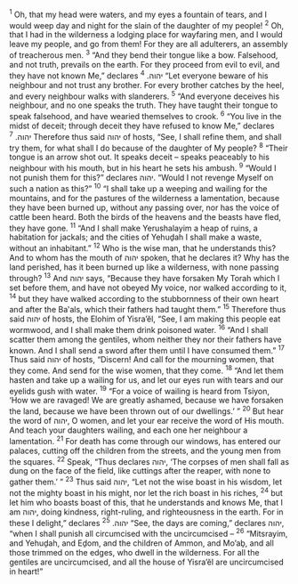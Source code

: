 <sup>1</sup> Oh, that my head were waters, and my eyes a fountain of tears, and I would weep day and night for the slain of the daughter of my people!
<sup>2</sup> Oh, that I had in the wilderness a lodging place for wayfaring men, and I would leave my people, and go from them! For they are all adulterers, an assembly of treacherous men.
<sup>3</sup> “And they bend their tongue like a bow. Falsehood, and not truth, prevails on the earth. For they proceed from evil to evil, and they have not known Me,” declares יהוה.
<sup>4</sup> “Let everyone beware of his neighbour and not trust any brother. For every brother catches by the heel, and every neighbour walks with slanderers.
<sup>5</sup> “And everyone deceives his neighbour, and no one speaks the truth. They have taught their tongue to speak falsehood, and have wearied themselves to crook.
<sup>6</sup> “You live in the midst of deceit; through deceit they have refused to know Me,” declares יהוה.
<sup>7</sup> Therefore thus said יהוה of hosts, “See, I shall refine them, and shall try them, for what shall I do because of the daughter of My people?
<sup>8</sup> “Their tongue is an arrow shot out. It speaks deceit – speaks peaceably to his neighbour with his mouth, but in his heart he sets his ambush.
<sup>9</sup> “Would I not punish them for this?” declares יהוה. “Would I not revenge Myself on such a nation as this?”
<sup>10</sup> “I shall take up a weeping and wailing for the mountains, and for the pastures of the wilderness a lamentation, because they have been burned up, without any passing over, nor has the voice of cattle been heard. Both the birds of the heavens and the beasts have fled, they have gone.
<sup>11</sup> “And I shall make Yerushalayim a heap of ruins, a habitation for jackals; and the cities of Yehuḏah I shall make a waste, without an inhabitant.”
<sup>12</sup> Who is the wise man, that he understands this? And to whom has the mouth of יהוה spoken, that he declares it? Why has the land perished, has it been burned up like a wilderness, with none passing through?
<sup>13</sup> And יהוה says, “Because they have forsaken My Torah which I set before them, and have not obeyed My voice, nor walked according to it,
<sup>14</sup> but they have walked according to the stubbornness of their own heart and after the Ba‛als, which their fathers had taught them.”
<sup>15</sup> Therefore thus said יהוה of hosts, the Elohim of Yisra’ĕl, “See, I am making this people eat wormwood, and I shall make them drink poisoned water.
<sup>16</sup> “And I shall scatter them among the gentiles, whom neither they nor their fathers have known. And I shall send a sword after them until I have consumed them.”
<sup>17</sup> Thus said יהוה of hosts, “Discern! And call for the mourning women, that they come. And send for the wise women, that they come.
<sup>18</sup> “And let them hasten and take up a wailing for us, and let our eyes run with tears and our eyelids gush with water.
<sup>19</sup> “For a voice of wailing is heard from Tsiyon, ‘How we are ravaged! We are greatly ashamed, because we have forsaken the land, because we have been thrown out of our dwellings.’ ”
<sup>20</sup> But hear the word of יהוה, O women, and let your ear receive the word of His mouth. And teach your daughters wailing, and each one her neighbour a lamentation.
<sup>21</sup> For death has come through our windows, has entered our palaces, cutting off the children from the streets, and the young men from the squares.
<sup>22</sup> Speak, “Thus declares יהוה, ‘The corpses of men shall fall as dung on the face of the field, like cuttings after the reaper, with none to gather them.’ ”
<sup>23</sup> Thus said יהוה, “Let not the wise boast in his wisdom, let not the mighty boast in his might, nor let the rich boast in his riches,
<sup>24</sup> but let him who boasts boast of this, that he understands and knows Me, that I am יהוה, doing kindness, right-ruling, and righteousness in the earth. For in these I delight,” declares יהוה.
<sup>25</sup> “See, the days are coming,” declares יהוה, “when I shall punish all circumcised with the uncircumcised –
<sup>26</sup> “Mitsrayim, and Yehuḏah, and Eḏom, and the children of Ammon, and Mo’aḇ, and all those trimmed on the edges, who dwell in the wilderness. For all the gentiles are uncircumcised, and all the house of Yisra’ĕl are uncircumcised in heart!”
